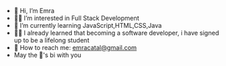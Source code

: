 - 👻 Hi, I’m Emra
- 👩‍💻 I’m interested in Full Stack Development
- 🌱 I’m currently learning JavaScript,HTML,CSS,Java
- 👩‍🎓 I already learned that becoming a software developer, i have signed up to be a lifelong student
- 📩 How to reach me: emracatal@gmail.com
- May the 🐼's bi with you
